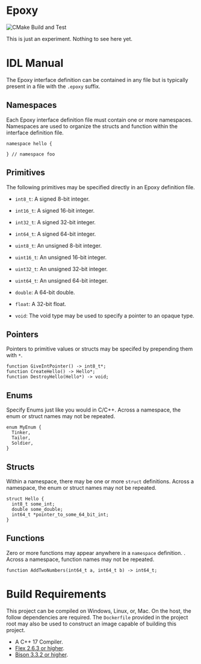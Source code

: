 # Epoxy

![CMake Build and Test](https://github.com/chinmaygarde/epoxy/workflows/Linux/badge.svg)

This is just an experiment. Nothing to see here yet.

# IDL Manual

The Epoxy interface definition can be contained in any file but is typically present in a file with the `.epoxy` suffix.

## Namespaces

Each Epoxy interface definition file must contain one or more namespaces. Namespaces are used to organize the structs and function within the interface definition file.

```
namespace hello {

} // namespace foo
```

## Primitives

The following primitives may be specified directly in an Epoxy definition file.

* `int8_t`: A signed 8-bit integer.
* `int16_t`: A signed 16-bit integer.
* `int32_t`: A signed 32-bit integer.
* `int64_t`: A signed 64-bit integer.
* `uint8_t`: An unsigned 8-bit integer.
* `uint16_t`: An unsigned 16-bit integer.
* `uint32_t`: An unsigned 32-bit integer.
* `uint64_t`: An unsigned 64-bit integer.
* `double`: A 64-bit double.
* `float`: A 32-bit float.

* `void`: The void type may be used to specify a pointer to an opaque type.

## Pointers

Pointers to primitive values or structs may be specifed by prepending them with `*`.

```
function GiveIntPointer() -> int8_t*;
function CreateHello() -> Hello*;
function DestroyHello(Hello*) -> void;
```

## Enums

Specify Enums just like you would in C/C++. Across a namespace, the enum or struct names may not be repeated.

```
enum MyEnum {
  Tinker,
  Tailor,
  Soldier,
}
```

## Structs

Within a namespace, there may be one or more `struct` definitions. Across a namespace, the enum or struct names may not be repeated.

```
struct Hello {
  int8_t some_int;
  double some_double;
  int64_t *pointer_to_some_64_bit_int;
}
```

## Functions

Zero or more functions may appear anywhere in a `namespace` definition. . Across a namespace, function names may not be repeated.

```
function AddTwoNumbers(int64_t a, int64_t b) -> int64_t;
```


# Build Requirements

This project can be compiled on Windows, Linux, or, Mac. On the host, the follow dependencies are required. The `Dockerfile` provided in the project root may also be used to construct an image capable of building this project.

* A C++ 17 Compiler.
* [Flex 2.6.3 or higher](https://github.com/westes/flex).
* [Bison 3.3.2 or higher](https://www.gnu.org/software/bison/).
